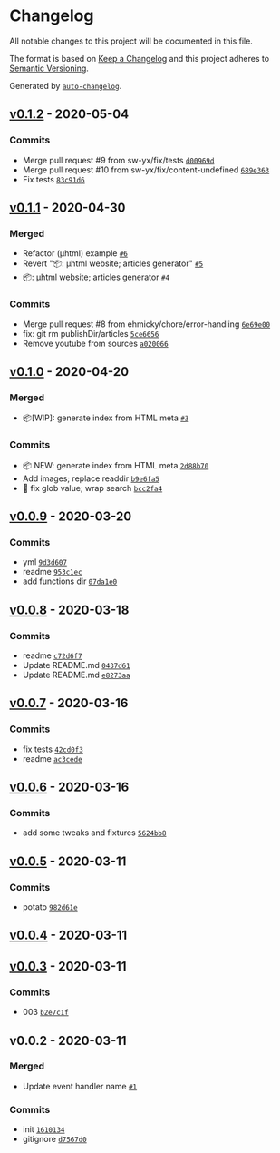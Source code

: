 # Changelog

All notable changes to this project will be documented in this file.

The format is based on [Keep a Changelog](https://keepachangelog.com/en/1.0.0/)
and this project adheres to [Semantic Versioning](https://semver.org/spec/v2.0.0.html).

Generated by [`auto-changelog`](https://github.com/CookPete/auto-changelog).

## [v0.1.2](https://github.com/sw-yx/netlify-plugin-search-index/compare/v0.1.1...v0.1.2) - 2020-05-04

### Commits

- Merge pull request #9 from sw-yx/fix/tests [`d00969d`](https://github.com/sw-yx/netlify-plugin-search-index/commit/d00969d8dedaba4d4d428732077c93601ae43482)
- Merge pull request #10 from sw-yx/fix/content-undefined [`689e363`](https://github.com/sw-yx/netlify-plugin-search-index/commit/689e36349535a28422c398b1595772af373204d2)
- Fix tests [`83c91d6`](https://github.com/sw-yx/netlify-plugin-search-index/commit/83c91d606ebf594ef0424de0f54eed4bc58d1335)

## [v0.1.1](https://github.com/sw-yx/netlify-plugin-search-index/compare/v0.1.0...v0.1.1) - 2020-04-30

### Merged

- Refactor (µhtml) example [`#6`](https://github.com/sw-yx/netlify-plugin-search-index/pull/6)
- Revert "📦: µhtml website; articles generator" [`#5`](https://github.com/sw-yx/netlify-plugin-search-index/pull/5)
- 📦: µhtml website; articles generator [`#4`](https://github.com/sw-yx/netlify-plugin-search-index/pull/4)

### Commits

- Merge pull request #8 from ehmicky/chore/error-handling [`6e69e00`](https://github.com/sw-yx/netlify-plugin-search-index/commit/6e69e001a63de7143698fe9727590ed3af123644)
- fix: git rm publishDir/articles [`5ce6656`](https://github.com/sw-yx/netlify-plugin-search-index/commit/5ce66567de845d0bbd810f09077a8693193f929b)
- Remove youtube from sources [`a020066`](https://github.com/sw-yx/netlify-plugin-search-index/commit/a020066d1568b1c8daa282093f095449ad6d90b3)

## [v0.1.0](https://github.com/sw-yx/netlify-plugin-search-index/compare/v0.0.9...v0.1.0) - 2020-04-20

### Merged

- 📦[WIP]: generate index from HTML meta [`#3`](https://github.com/sw-yx/netlify-plugin-search-index/pull/3)

### Commits

- 📦 NEW: generate index from HTML meta [`2d88b70`](https://github.com/sw-yx/netlify-plugin-search-index/commit/2d88b7085c01c5e9e62383f40f5dae39115e6a15)
- Add images; replace readdir [`b9e6fa5`](https://github.com/sw-yx/netlify-plugin-search-index/commit/b9e6fa585904b39ab10351b92b1ba9fce66d8db8)
- 🐛 fix glob value; wrap search [`bcc2fa4`](https://github.com/sw-yx/netlify-plugin-search-index/commit/bcc2fa45a7af9db3851e300f8011413eac0f70e2)

## [v0.0.9](https://github.com/sw-yx/netlify-plugin-search-index/compare/v0.0.8...v0.0.9) - 2020-03-20

### Commits

- yml [`9d3d607`](https://github.com/sw-yx/netlify-plugin-search-index/commit/9d3d607eba772c98a1503526726d381ebc8e95cf)
- readme [`953c1ec`](https://github.com/sw-yx/netlify-plugin-search-index/commit/953c1ece1df97f5affd2f05d1db5607a502b92d8)
- add functions dir [`07da1e0`](https://github.com/sw-yx/netlify-plugin-search-index/commit/07da1e09ec6e172e6b33390491d21e0832807186)

## [v0.0.8](https://github.com/sw-yx/netlify-plugin-search-index/compare/v0.0.7...v0.0.8) - 2020-03-18

### Commits

- readme [`c72d6f7`](https://github.com/sw-yx/netlify-plugin-search-index/commit/c72d6f7d7fe4c7588af7a5996e2158164046cbc5)
- Update README.md [`0437d61`](https://github.com/sw-yx/netlify-plugin-search-index/commit/0437d616d77cc3b325ca2243da92c7d2872a25f8)
- Update README.md [`e8273aa`](https://github.com/sw-yx/netlify-plugin-search-index/commit/e8273aadd572b665187f200e92af1e2504b629c1)

## [v0.0.7](https://github.com/sw-yx/netlify-plugin-search-index/compare/v0.0.6...v0.0.7) - 2020-03-16

### Commits

- fix tests [`42cd0f3`](https://github.com/sw-yx/netlify-plugin-search-index/commit/42cd0f3025ea01429bc0e546993ccf5582ccce83)
- readme [`ac3cede`](https://github.com/sw-yx/netlify-plugin-search-index/commit/ac3cedec3a7051191f54a79590f5288d15bf8983)

## [v0.0.6](https://github.com/sw-yx/netlify-plugin-search-index/compare/v0.0.5...v0.0.6) - 2020-03-16

### Commits

- add some tweaks and fixtures [`5624bb8`](https://github.com/sw-yx/netlify-plugin-search-index/commit/5624bb824a4414cda3e3ca80d3bd3e1bbb3c7edf)

## [v0.0.5](https://github.com/sw-yx/netlify-plugin-search-index/compare/v0.0.4...v0.0.5) - 2020-03-11

### Commits

- potato [`982d61e`](https://github.com/sw-yx/netlify-plugin-search-index/commit/982d61e4a7d9b8b6b1aa8ab26b9c5bf9690a6249)

## [v0.0.4](https://github.com/sw-yx/netlify-plugin-search-index/compare/v0.0.3...v0.0.4) - 2020-03-11

## [v0.0.3](https://github.com/sw-yx/netlify-plugin-search-index/compare/v0.0.2...v0.0.3) - 2020-03-11

### Commits

- 003 [`b2e7c1f`](https://github.com/sw-yx/netlify-plugin-search-index/commit/b2e7c1f7ddada8d1185ad311b87dd02cd55a93a2)

## v0.0.2 - 2020-03-11

### Merged

- Update event handler name [`#1`](https://github.com/sw-yx/netlify-plugin-search-index/pull/1)

### Commits

- init [`1610134`](https://github.com/sw-yx/netlify-plugin-search-index/commit/1610134319aa96eafd304568415e5e417553584f)
- gitignore [`d7567d0`](https://github.com/sw-yx/netlify-plugin-search-index/commit/d7567d082c327f04d2e6f11ffebb28999ea06d70)
